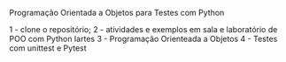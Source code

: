 Programação Orientada a Objetos para Testes com Python

1 - clone o repositório;
2 - atividades e exemplos em sala e laboratório de POO com Python Iartes
3 - Programação Orienteada a Objetos
4 - Testes com unittest e Pytest

